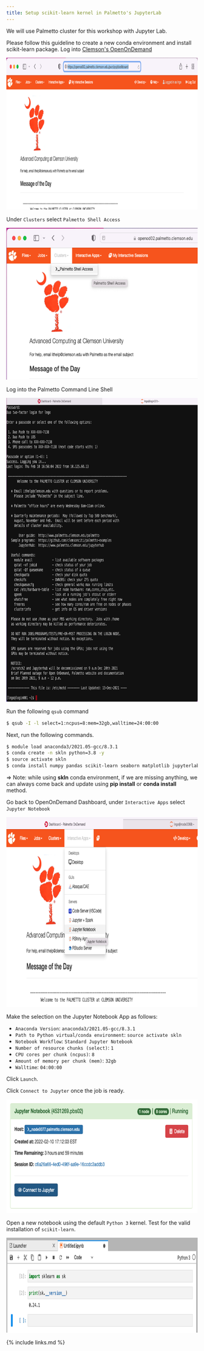 ```yaml
---
title: Setup scikit-learn kernel in Palmetto's JupyterLab
---
```


We will use Palmetto cluster for this workshop with Jupyter Lab.

Please follow this guideline to create a new conda environment and install scikit-learn package.
Log into [Clemson's OpenOnDemand](https://openod02.palmetto.clemson.edu/)

<img src="fig/setup/01.png" style="height:400px">

Under `Clusters` select `Palmetto Shell Access`

<img src="fig/setup/02.png" style="height:400px">

Log into the Palmetto Command Line Shell

<img src="fig/setup/03.png" style="height:800px">

Run the following `qsub` command

```bash
$ qsub -I -l select=1:ncpus=8:mem=32gb,walltime=24:00:00
```

Next, run the following commands. 

```bash
$ module load anaconda3/2021.05-gcc/8.3.1
$ conda create -n skln python=3.8 -y
$ source activate skln
$ conda install numpy pandas scikit-learn seaborn matplotlib jupyterlab -y
```

=> Note: while using **skln** conda environment, if we are missing anything, we can always come back and update using **pip install**
or **conda install** method.

Go back to OpenOnDemand Dashboard, under `Interactive Apps` select `Jupyter Notebook`

<img src="fig/setup/04.png" style="height:500px">

Make the selection on the Jupyter Notebook App as follows:

- `Anaconda Version`: `anaconda3/2021.05-gcc/8.3.1`
- `Path to Python virtual/conda environment`: `source activate skln`
- `Notebook Workflow`: `Standard Jupyter Notebook`
- `Number of resource chunks (select)`: `1`
- `CPU cores per chunk (ncpus)`: `8`
- `Amount of memory per chunk (mem)`: `32gb`
- `Walltime`: `04:00:00`

Click `Launch`. 

Click `Connect to Jupyter` once the job is ready. 

<img src="fig/setup/05.png" style="height:300px">

Open a new notebook using the default `Python 3` kernel. Test for the valid installation of `scikit-learn`. 

<img src="fig/setup/06.png" style="height:250px">



{% include links.md %}
